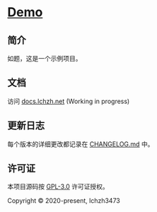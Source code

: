 # [Demo](https://www.example.com/index "$Example$")

## 简介

如题，这是一个示例项目。

## 文档

访问 [docs.lchz&#104;.net](https://docs.lchz&#104;.net/project/$Example$) (Working in progress)

## 更新日志

每个版本的详细更改都记录在 [CHANGELOG.md](CHANGELOG.md) 中。

## 许可证

本项目源码按 [GPL-3.0](LICENSE) 许可证授权。

Copyright &copy; 2020-present, lchz&#104;3473
